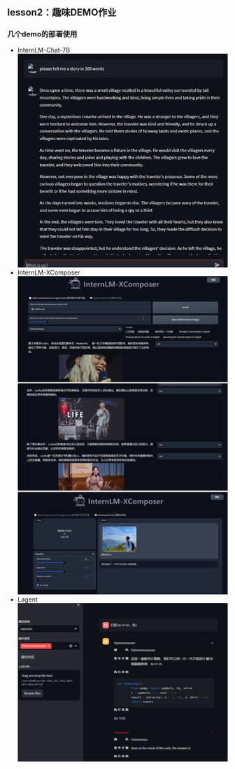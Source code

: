 ## lesson2：趣味DEMO作业
### **几个demo的部署使用**
- InternLM-Chat-7B
![avatar](./src/chat.png)
- InternLM-XComposer
![avatar](./src/wordpic1.png)
![avatar](./src/wordpic2.png)
![avatar](./src/wordpic3.png)
- Lagent
![avatar](./src/Lagent1.png)

